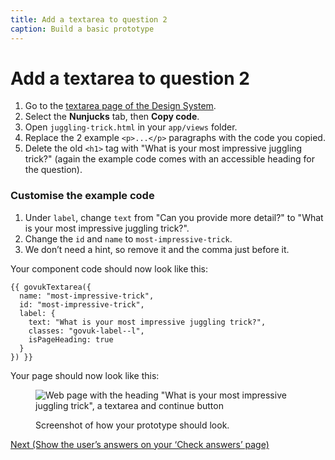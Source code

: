 ```yaml
---
title: Add a textarea to question 2
caption: Build a basic prototype
---
```

# Add a textarea to question 2

1. Go to the [textarea page of the Design System](https://design-system.service.gov.uk/components/textarea/).
2. Select the **Nunjucks** tab, then **Copy code**.
3. Open `juggling-trick.html` in your `app/views` folder.
4. Replace the 2 example `<p>...</p>` paragraphs with the code you copied.
5. Delete the old `<h1>` tag with "What is your most impressive juggling trick?" (again the example code comes with an accessible heading for the question).

### Customise the example code

1. Under `label`, change `text` from "Can you provide more detail?" to "What is your most impressive juggling trick?".
2. Change the `id` and `name` to `most-impressive-trick`.
3. We don’t need a hint, so remove it and the comma just before it.

Your component code should now look like this:

```
{{ govukTextarea({
  name: "most-impressive-trick",
  id: "most-impressive-trick",
  label: {
    text: "What is your most impressive juggling trick?",
    classes: "govuk-label--l",
    isPageHeading: true
  }
}) }}
```

Your page should now look like this:

<figure>

![Web page with the heading "What is your most impressive juggling trick", a textarea and continue button](/public/images/docs/tutorial-textarea.png)

<figcaption class="govuk-body">Screenshot of how your prototype should look.</figcaption>
</figure>

[Next (Show the user’s answers on your ‘Check answers’ page)](show-users-answers)
